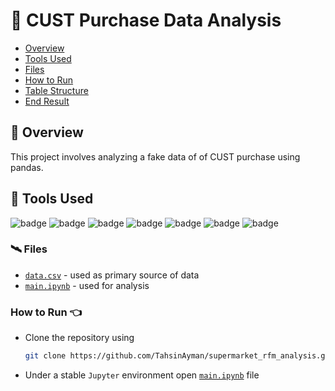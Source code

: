 # 🌄 CUST Purchase Data Analysis

- [Overview](#-overview)
- [Tools Used](#-tools-used)
- [Files](#️-files)
- [How to Run](#how-to-run-)
- [Table Structure](#-table-structure)
- [End Result](#-end-result)


## 🚀 Overview

This project involves analyzing a fake data of of CUST purchase using pandas.

## 💼 Tools Used

![badge](https://img.shields.io/badge/git-%23F05033.svg?style=for-the-badge&logo=git&logoColor=white)
![badge](https://img.shields.io/badge/github-%23121011.svg?style=for-the-badge&logo=github&logoColor=white)
![badge](https://img.shields.io/badge/windows-%230078D6.svg?style=for-the-badge&logo=windows&logoColor=white)
![badge](https://img.shields.io/badge/vscode-%23007ACC.svg?style=for-the-badge&logo=visual-studio-code&logoColor=white)
![badge](https://img.shields.io/badge/python-%233776AB.svg?style=for-the-badge&logo=python&logoColor=white)
![badge](https://img.shields.io/badge/pandas-%23150458.svg?style=for-the-badge&logo=pandas&logoColor=white)
![badge](https://img.shields.io/badge/jupyter-%23F37626.svg?style=for-the-badge&logo=jupyter&logoColor=white)

### 🛰️ Files

- [`data.csv`](./data/data.csv) - used as primary source of data
- [`main.ipynb`](./main.ipynb) - used for analysis

### How to Run 👈
- Clone the repository using 
    ```bash
    git clone https://github.com/TahsinAyman/supermarket_rfm_analysis.git
    ```
- Under a stable `Jupyter` environment open [`main.ipynb`](./main.ipynb) file
